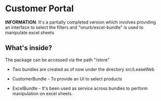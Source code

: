 Customer Portal
========================

**INFORMATION**: It's a partially completed version which involves providing an interface to select the filters and "onurb/excel-bundle" is used to manipulate excel sheets

What's inside?
--------------

The package can be accessed via the path "/store"

  * Two bundles are created as of now under  the directory src/LeaseWeb

  * CustomerBundle - To provide an UI to select products

  * ExcelBundle - It's been used as service across bundles to perform manipulation on excel sheets.

